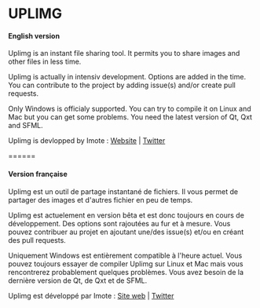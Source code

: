 # UPLIMG


#### English version

Uplimg is an instant file sharing tool.
It permits you to share images and other files in less time.

Uplimg is actually in intensiv development. Options are added in the time. You can contribute to the project by adding issue(s) and/or create pull requests.

Only Windows is officialy supported. You can try to compile it on Linux and Mac but you can get some problems. You need the latest version of Qt, Qxt and SFML.

Uplimg is devlopped by Imote : [Website](http://www.imote.eu/)  |  [Twitter](https://twitter.com/_MartinH_)

======
#### Version française

Uplimg est un outil de partage instantané de fichiers.
Il vous permet de partager des images et d'autres fichier en peu de temps.

Uplimg est actuelement en version bêta et est donc toujours en cours de développement. Des options sont rajoutées au fur et à mesure. Vous pouvez contribuer au projet en ajoutant une/des issue(s) et/ou en créant des pull requests.

Uniquement Windows est entièrement compatible à l'heure actuel. Vous pouvez toujours essayer de compiler Uplimg sur Linux et Mac mais vous rencontrerez probablement quelques problèmes. Vous avez besoin de la dernière version de Qt, de Qxt et de SFML.

Uplimg est développé par Imote : [Site web](http://www.imote.eu/)  |  [Twitter](https://twitter.com/_MartinH_)
